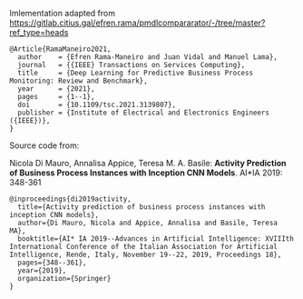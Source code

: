 Imlementation adapted from https://gitlab.citius.gal/efren.rama/pmdlcompararator/-/tree/master?ref_type=heads

```
@Article{RamaManeiro2021,
  author    = {Efren Rama-Maneiro and Juan Vidal and Manuel Lama},
  journal   = {{IEEE} Transactions on Services Computing},
  title     = {Deep Learning for Predictive Business Process Monitoring: Review and Benchmark},
  year      = {2021},
  pages     = {1--1},
  doi       = {10.1109/tsc.2021.3139807},
  publisher = {Institute of Electrical and Electronics Engineers ({IEEE})},
}
```

Source code from:

Nicola Di Mauro, Annalisa Appice, Teresa M. A. Basile: **Activity Prediction of Business Process Instances with Inception CNN Models**. AI*IA 2019: 348-361

```
@inproceedings{di2019activity,
  title={Activity prediction of business process instances with inception CNN models},
  author={Di Mauro, Nicola and Appice, Annalisa and Basile, Teresa MA},
  booktitle={AI* IA 2019--Advances in Artificial Intelligence: XVIIIth International Conference of the Italian Association for Artificial Intelligence, Rende, Italy, November 19--22, 2019, Proceedings 18},
  pages={348--361},
  year={2019},
  organization={Springer}
}
```
